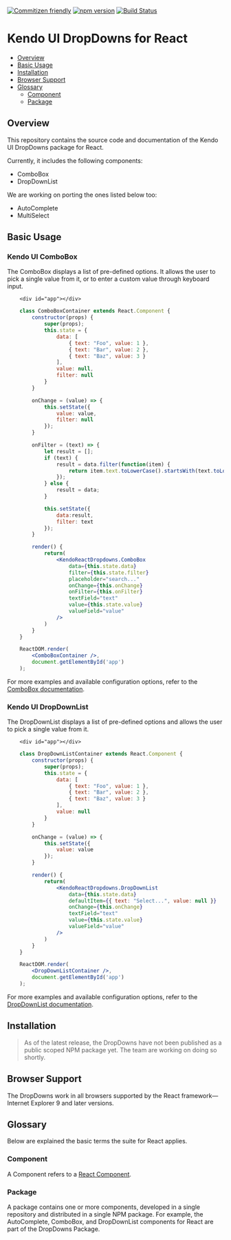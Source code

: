 [![Commitizen friendly](https://img.shields.io/badge/commitizen-friendly-brightgreen.svg)](http://commitizen.github.io/cz-cli/)
[![npm version](https://badge.fury.io/js/%40telerik%2Fkendo-react-dropdowns.svg)](https://badge.fury.io/js/%40telerik%2Fkendo-react-dropdowns)
[![Build Status](https://travis-ci.org/telerik/kendo-react-dropdowns.svg?branch=master)](https://travis-ci.org/telerik/kendo-react-dropdowns)

# Kendo UI DropDowns for React

* [Overview](https://github.com/telerik/kendo-react-dropdowns#overview)
* [Basic Usage](https://github.com/telerik/kendo-react-dropdowns#basic-usage)
* [Installation](https://github.com/telerik/kendo-react-dropdowns#installation)
* [Browser Support](https://github.com/telerik/kendo-react-dropdowns#browser-support)
* [Glossary](https://github.com/telerik/kendo-react-dropdowns#glossary)
  * [Component](https://github.com/telerik/kendo-react-dropdowns#component)
  * [Package](https://github.com/telerik/kendo-react-dropdowns#package)

## Overview

This repository contains the source code and documentation of the Kendo UI DropDowns package for React.

Currently, it includes the following components:

* ComboBox
* DropDownList

We are working on porting the ones listed below too:

* AutoComplete
* MultiSelect

## Basic Usage

### Kendo UI ComboBox

The ComboBox displays a list of pre-defined options. It allows the user to pick a single value from it, or to enter a custom value through keyboard input.  

```html-preview
    <div id="app"></div>
```
```jsx
    class ComboBoxContainer extends React.Component {
        constructor(props) {
            super(props);
            this.state = {
                data: [
                    { text: "Foo", value: 1 },
                    { text: "Bar", value: 2 },
                    { text: "Baz", value: 3 }
                ],
                value: null,
                filter: null
            }
        }

        onChange = (value) => {
            this.setState({
                value: value,
                filter: null
            });
        }

        onFilter = (text) => {
            let result = [];
            if (text) {
                result = data.filter(function(item) {
                    return item.text.toLowerCase().startsWith(text.toLowerCase());
                });
            } else {
                result = data;
            }

            this.setState({
                data:result,
                filter: text
            });
        }

        render() {
            return(
                <KendoReactDropdowns.ComboBox
                    data={this.state.data}
                    filter={this.state.filter}
                    placeholder="search..."
                    onChange={this.onChange}
                    onFilter={this.onFilter}
                    textField="text"
                    value={this.state.value}
                    valueField="value"
                />
            )
        }
    }

    ReactDOM.render(
        <ComboBoxContainer />,
        document.getElementById('app')
    );
```

For more examples and available configuration options, refer to the [ComboBox documentation](https://github.com/telerik/kendo-react-dropdowns/tree/master/docs/combobox/index.md).

### Kendo UI DropDownList 

The DropDownList displays a list of pre-defined options and allows the user to pick a single value from it.  

```html-preview
    <div id="app"></div>
```
```jsx
    class DropDownListContainer extends React.Component {
        constructor(props) {
            super(props);
            this.state = {
                data: [
                    { text: "Foo", value: 1 },
                    { text: "Bar", value: 2 },
                    { text: "Baz", value: 3 }
                ],
                value: null
            }
        }

        onChange = (value) => {
            this.setState({
                value: value
            });
        }

        render() {
            return(
                <KendoReactDropdowns.DropDownList
                    data={this.state.data}
                    defaultItem={{ text: "Select...", value: null }}
                    onChange={this.onChange}
                    textField="text"
                    value={this.state.value}
                    valueField="value"
                />
            )
        }
    }

    ReactDOM.render(
        <DropDownListContainer />,
        document.getElementById('app')
    );
```

For more examples and available configuration options, refer to the [DropDownList documentation](https://github.com/telerik/kendo-react-dropdowns/tree/master/docs/dropdownlist/index.md).

## Installation

> As of the latest release, the DropDowns have not been published as a public scoped NPM package yet. The team are working on doing so shortly.

## Browser Support

The DropDowns work in all browsers supported by the React framework&mdash;Internet Explorer 9 and later versions.

## Glossary

Below are explained the basic terms the suite for React applies.

### Component

A Component refers to a [React Component](https://facebook.github.io/react/docs/jsx-in-depth.html#html-tags-vs.-react-components).

### Package

A package contains one or more components, developed in a single repository and distributed in a single NPM package. For example, the AutoComplete, ComboBox, and DropDownList components for React are part of the DropDowns Package.
